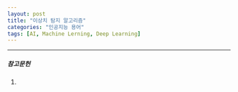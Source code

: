 ```yaml
---
layout: post
title: "이상치 탐지 알고리즘"
categories: "인공지능 용어"
tags: [AI, Machine Lerning, Deep Learning]
---
```





---

##### 참고문헌

1) 

